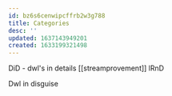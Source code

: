 ```yaml
---
id: bz6s6cenwipcffrb2w3g788
title: Categories
desc: ''
updated: 1637143949201
created: 1633199321498
---
```


DiD - dwl's in details
[[streamprovement]]
lRnD

Dwl in disguise
